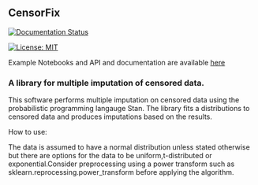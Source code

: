 ## CensorFix

[![Documentation Status](https://readthedocs.org/projects/censor-fix/badge/?version=latest)](https://censor-fix.readthedocs.io/en/latest/?badge=latest)

[![License: MIT](https://img.shields.io/badge/License-MIT-yellow.svg)](https://opensource.org/licenses/MIT)


Example Notebooks and API and documentation are available [here](https://censor-fix.readthedocs.io/en/latest/)


### A library for multiple imputation of censored data.

This software performs multiple imputation on censored data using the probabilistic programming langauge Stan. 
The library fits a distributions to censored data and produces imputations based on the results.

How to use:

The data is assumed to have a normal distribution unless stated otherwise but there are options for the data to be uniform,t-distributed or exponential.Consider preprocessing using a power transform such as sklearn.reprocessing.power_transform before applying the algorithm.



